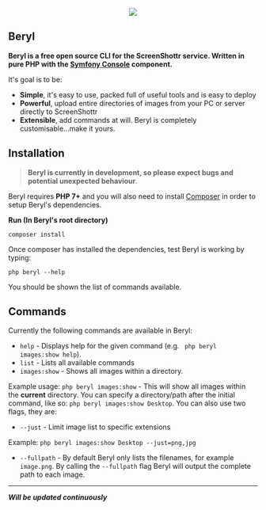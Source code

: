 <p align="center"><img src="https://i.gyazo.com/2d8237cafb8cc5b53f61de27bd88a601.png"></p>

## Beryl ##

**Beryl is a free open source CLI for the ScreenShottr service. Written in pure PHP with the [Symfony Console](https://symfony.com/doc/current/components/console.html) component.**

It's goal is to be:

* **Simple**, it's easy to use, packed full of useful tools and is easy to deploy
* **Powerful**, upload entire directories of images from your PC or server directly to ScreenShottr
* **Extensible**, add commands at will. Beryl is completely customisable...make it yours.


## Installation

> **Beryl is currently in development, so please expect bugs and potential unexpected behaviour**.

Beryl requires **PHP 7+** and you will also need to install [Composer](https://getcomposer.org) in order to setup Beryl's dependencies.

**Run (In Beryl's root directory)**
```
composer install
```

Once composer has installed the dependencies, test Beryl is working by typing:

```
php beryl --help
```

You should be shown the list of commands available.

## Commands
Currently the following commands are available in Beryl:

 - ``` help ``` - Displays help for the given command (e.g. ``` php beryl images:show help```).
 - ``` list ``` - Lists all available commands
 - ``` images:show ``` - Shows all images within a directory.
 
 Example usage:
 ``` php beryl images:show ``` - This will show all images within the **current** directory. You can specify a directory/path after the initial command, like so:
 ``` php beryl images:show Desktop ```. You can also use two flags, they are:
 
 - ``` --just ``` - Limit image list to specific extensions
 
 Example:
 ``` php beryl images:show Desktop --just=png,jpg ```
 - ``` --fullpath ``` - By default Beryl only lists the filenames, for example `image.png`. By calling the `--fullpath` flag Beryl will output the complete path to each image.


----------
***Will be updated continuously***
